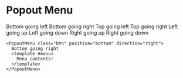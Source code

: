 # Popout Menu
<DemoContainer>
  <PopoutMenu class="btn" position="bottom" direction="left">
    Bottom going left
    <template #menu>
      Menu contents!
      Menu contents!
      Menu contents!
    </template>
  </PopoutMenu>
  <PopoutMenu class="btn" position="bottom" direction="right">
    Bottom going right
    <template #menu>
      Menu contents!
      Menu contents!
      Menu contents!
    </template>
  </PopoutMenu>
  <PopoutMenu class="btn" position="top" direction="left">
    Top going left
    <template #menu>
      Menu contents!
      Menu contents!
      Menu contents!
    </template>
  </PopoutMenu>
  <PopoutMenu class="btn" position="top" direction="right">
    Top going right
    <template #menu>
      Menu contents!
      Menu contents!
      Menu contents!
    </template>
  </PopoutMenu>
  <PopoutMenu class="btn" position="left" direction="up">
    Left going up
    <template #menu>
      Menu contents!
      Menu contents!
      Menu contents!
    </template>
  </PopoutMenu>
  <PopoutMenu class="btn" position="left" direction="down">
    Left going down
    <template #menu>
      Menu contents!
      Menu contents!
      Menu contents!
    </template>
  </PopoutMenu>
  <PopoutMenu class="btn" position="right" direction="up">
    Right going up
    <template #menu>
      Menu contents!
      Menu contents!
      Menu contents!
    </template>
  </PopoutMenu>
  <PopoutMenu class="btn" position="right" direction="down">
    Right going down
    <template #menu>
      Menu contents!
      Menu contents!
      Menu contents!
    </template>
  </PopoutMenu>
</DemoContainer>

```vue
<PopoutMenu class="btn" position="bottom" direction="right">
  Bottom going right
  <template #menu>
    Menu contents!
  </template>
</PopoutMenu>
```

[//]: # (# Popout Menu on hover)

[//]: # (<DemoContainer>)

[//]: # (  <PopoutMenu class="btn btn-dropdown-animation" position="bottom" direction="right" allow-hover>)

[//]: # (    Hover me! <DropdownIcon />)

[//]: # (    <template #menu>)

[//]: # (      Menu contents!)

[//]: # (      Menu contents!)

[//]: # (      Menu contents!)

[//]: # (    </template>)

[//]: # (  </PopoutMenu>)

[//]: # (</DemoContainer>)

[//]: # ()
[//]: # (```vue)

[//]: # (<PopoutMenu class="btn" position="bottom" direction="right" allow-hover>)

[//]: # (  Hover me!)

[//]: # (  <template #menu>)

[//]: # (    Menu contents!)

[//]: # (  </template>)

[//]: # (</PopoutMenu>)

[//]: # (```)
